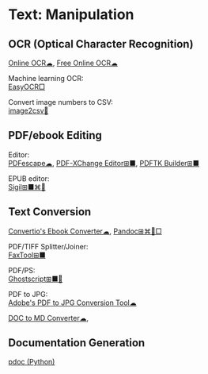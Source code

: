 # Text: Manipulation

## OCR (Optical Character Recognition)

[Online OCR☁](https://www.onlineocr.net/),
[Free Online OCR☁](https://www.newocr.com/)

Machine learning OCR:  
[EasyOCR□](https://github.com/JaidedAI/EasyOCR)

Convert image numbers to CSV:  
[image2csv🐍](https://github.com/artperrin/image2csv)

## PDF/ebook Editing

Editor:  
[PDFescape☁](https://www.pdfescape.com/windows/),
[PDF-XChange Editor⊞■](https://pdf-xchange.eu/pdf-xchange-editor/index.htm),
[PDFTK Builder⊞■](http://www.angusj.com/pdftkb/)

EPUB editor:  
[Sigil⊞■⌘🐧](https://sigil-ebook.com/)

## Text Conversion

[Convertio's Ebook Converter☁](https://convertio.co/ebook-converter/),
[Pandoc⊞⌘🐧□](https://pandoc.org/)

PDF/TIFF Splitter/Joiner:  
[FaxTool⊞■](https://sector-seven.com/software/faxtool)

PDF/PS:  
[Ghostscript⊞■🐧](https://www.ghostscript.com/)

PDF to JPG:  
[Adobe's PDF to JPG Conversion Tool☁](https://www.adobe.com/acrobat/online/pdf-to-jpg.html)

[DOC to MD Converter☁](https://word2md.com/),

## Documentation Generation

[pdoc (Python)](https://pdoc.dev/)
